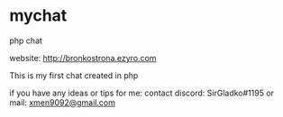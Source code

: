 # mychat
php chat

website: http://bronkostrona.ezyro.com

This is my first chat created in php


if you have any ideas or tips for me:
contact discord: SirGladko#1195 or mail: xmen9092@gmail.com
